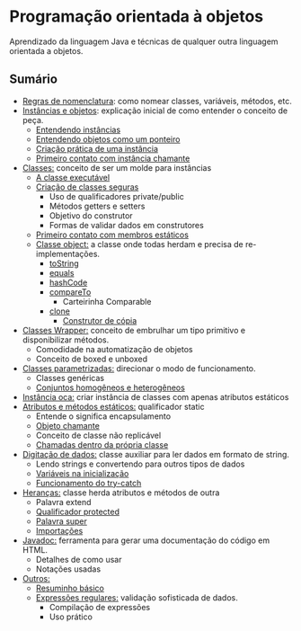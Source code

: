 # Programação orientada à objetos

Aprendizado da linguagem Java e técnicas de qualquer outra linguagem orientada a objetos.

## Sumário

* [Regras de nomenclatura](regras-de-nomenclatura.md): como nomear classes, variáveis, métodos, etc.
* [Instâncias e objetos](instancias-e-objetos.md): explicação inicial de como entender o conceito de peça.
  * [Entendendo instâncias](instancias-e-objetos.md#o-que-sao-instancias)
  * [Entendendo objetos como um ponteiro](instancias-e-objetos.md#o-que-sao-objetos)
  * [Criação prática de uma instância](instancias-e-objetos.md#criacao-pratica)
  * [Primeiro contato com instância chamante](instancias-e-objetos.md#instancia-chamante)
* [Classes:](classes.md) conceito de ser um molde para instâncias
  * [A classe executável](classes.md#uso-de-classes-para-instancias)
  * [Criação de classes seguras](classes.md#criacao-de-classes-de-forma-segura)
    * Uso de qualificadores private/public
    * Métodos getters e setters
    * Objetivo do construtor
    * Formas de validar dados em construtores
  * [Primeiro contato com membros estáticos](classes.md#membro-estatico)
  * [Classe object:](classes.md#classe-object) a classe onde todas herdam e precisa de re-implementações.
    * [toString](broken-reference)
    * [equals](broken-reference)
    * [hashCode](broken-reference)
    * [compareTo](broken-reference)
      * Carteirinha Comparable
    * [clone](broken-reference)
      * [Construtor de cópia](broken-reference)
* [Classes Wrapper:](classes-wrapper.md) conceito de embrulhar um tipo primitivo e disponibilizar métodos.
  * Comodidade na automatização de objetos
  * Conceito de boxed e unboxed
* [Classes parametrizadas:](classes-parametrizadas.md) direcionar o modo de funcionamento.
  * Classes genéricas
  * [Conjuntos homogêneos e heterogêneos](classes-parametrizadas.md#conjuntos-heterogenios)
* [Instância oca:](instancia-oca.md) criar instância de classes com apenas atributos estáticos
* [Atributos e métodos estáticos:](atributos-e-metodos-estaticos.md) qualificador static
  * Entende o significa encapsulamento
  * [Objeto chamante](atributos-e-metodos-estaticos.md#objeto-chamante)
  * Conceito de classe não replicável
  * [Chamadas dentro da própria classe](atributos-e-metodos-estaticos.md#chamando-dentro-da-propria-classe)
* [Digitação de dados:](digitacao-de-dados.md) classe auxiliar para ler dados em formato de string.
  * Lendo strings e convertendo para outros tipos de dados
  * [Variáveis na inicialização](digitacao-de-dados.md#variaveis-na-inicializacao)
  * [Funcionamento do try-catch](digitacao-de-dados.md#funcionamento-do-try-catch)
* [Heranças:](herancas.md) classe herda atributos e métodos de outra
  * Palavra extend
  * [Qualificador protected](herancas.md#novo-qualificador-protected)
  * [Palavra super](herancas.md#palavra-super)
  * [Importações](herancas.md#anotacoes-de-importacoes)
* [Javadoc:](javadoc.md) ferramenta para gerar uma documentação do código em HTML.
  * Detalhes de como usar
  * Notações usadas
* [Outros:](outros/)
  * [Resuminho básico](outros/resuminho.md)
  * [Expressões regulares:](outros/expressoes-regulares.md) validação sofisticada de dados.
    * Compilação de expressões
    * Uso prático
